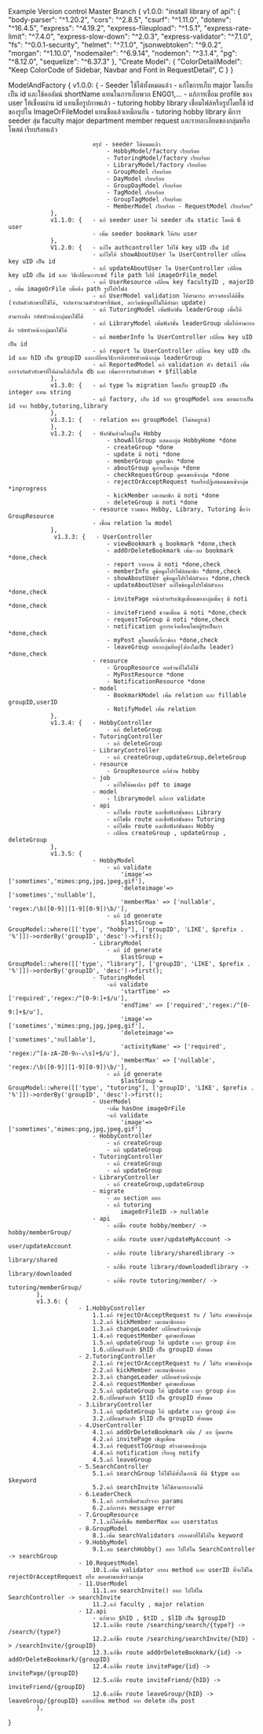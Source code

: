 Example Version control
Master Branch {
    v1.0.0: "install library of api": {
                "body-parser": "^1.20.2",
                "cors": "^2.8.5",
                "csurf": "^1.11.0",
                "dotenv": "^16.4.5",
                "express": "^4.19.2",
                "express-fileupload": "^1.5.1",
                "express-rate-limit": "^7.4.0",
                "express-slow-down": "^2.0.3",
                "express-validator": "^7.1.0",
                "fs": "^0.0.1-security",
                "helmet": "^7.1.0",
                "jsonwebtoken": "^9.0.2",
                "morgan": "^1.10.0",
                "nodemailer": "^6.9.14",
                "nodemon": "^3.1.4",
                "pg": "^8.12.0",
                "sequelize": "^6.37.3"
            },
            "Create Model": {
                "ColorDetailModel": "Keep ColorCode of Sidebar, Navbar and Font in RequestDetail",
                C
            }
}

ModelAndFactory { v1.0.0: { - Seeder ใช้ได้ทั้งหมดแล้ว 
                            - แก้ไขการเก็บ major โดยเก็บเป็น id และใช้คอลัมน์ shortName แทนในการเก็บพวก ENG01,... 
                            - แก้การเชื่อม profile ของ user ให้เชื่อมผ่าน id แทนชื่อรูปภาพแล้ว 
                            - tutoring hobby library เชื่อมไฟล์หรือรูปโดยใช้ id ของรูปใน ImageOrFileModel แทนชื่อแล้วเหมือนกัน 
                            - tutoring hobby library มีการ seeder สุ่ม faculty major department member request และรายละเอียดของกลุ่มหรือโพสต์ เรียบร้อยแล้ว 
                            
                            สรุป - seeder ได้หมดแล้ว 
                                - HobbyModel/factory เรียบร้อย 
                                - TutoringModel/factory เรียบร้อย 
                                - LibraryModel/factory เรียบร้อย 
                                - GroupModel เรียบร้อย 
                                - DayModel เรียบร้อย 
                                - GroupDayModel เรียบร้อย 
                                - TagModel เรียบร้อย 
                                - GroupTagModel เรียบร้อย 
                                - MemberModel เรียบร้อย - RequestModel เรียบร้อย" 
                }, 
                v1.1.0: {   - แก้ seeder user ให้ seeder เป็น static โดยมี 6 user 
                            - เพิ่ม seeder bookmark ให้กับ user 
                }, 
                V1.2.0: {   - แก้ไข authcontroller ให้ใช้ key uID เป็น id 
                            - แก้ไขให้ showAboutUser ใน UserController เปลี่ยน key uID เป็น id 
                            - แก้ updateAboutUser ใน UserController เปลี่ยน key uID เป็น id และ วิธีเปลี่ยนการเซฟ file path ไปที่ imageOrFile_model 
                            - แก้ UserResource เปลี่ยน key facultyID , majorID , เพิ่ม imageOrFile เพื่อดึง path รูปโปรไฟล์ 
                            - แก้ UserModel validation ให้สามารถ ตรวจสอบได้ดีขึ้น (จำกัดตัวอักษรที่ใช้ได้, จำกัดจำนวนตัวอักษรที่พิมพ์, ละเว้นข้อมูลที่ไม่ได้ส่งมา update) 
                            - แก้ TutoringModel เพิ่มฟังก์ชั่น leaderGroup เพื่อให้สามารถดึง รหัสหัวหน้ากลุ่มมาใช้ได้ 
                            - แก้ LibraryModel เพิ่มฟังก์ชั่น leaderGroup เพื่อให้สามารถดึง รหัสหัวหน้ากลุ่มมาใช้ได้ 
                            - แก้ memberInfo ใน UserController เปลี่ยน key uID เป็น id 
                            - แก้ report ใน UserController เปลี่ยน key uID เป็น id และ hID เป็น groupID และเปลี่ยนวิธีการดึงรหัสหัวหน้ากลุ่ม leaderGroup 
                            - แก้ ReportedModel แก้ validation ตัว detail เพิ่มการจำกัดตัวอักษรที่ให้ผ่านไปเก็บใน db และ เพิ่มการจำกัดตัวอักษร + $fillable
                },
                v1.3.0: {   - แก้ type ใน migration โดยเก็บ groupID เป็น integer แทน string
                            - แก้ factory, เก็บ id จาก groupModel แทน ตอนแรกเป็น id จาก hobby,tutoring,library
                },
                v1.3.1: {   - relation ของ groupModel (ไม่สมบูรณ์)
                },
                v1.3.2: {   - ฟังก์ชันส่วนใหญ่ใน Hobby
                                - showAllGroup แสดงกลุ่ม HobbyHome *done
                                - createGroup *done
                                - update มี noti *done 
                                - memberGroup ดูสมาชิก *done
                                - aboutGroup ดูภายในกลุ่ม *done
                                - checkRequestGroup ดูคนขอเข้ากลุ่ม *done
                                - rejectOrAcceptRequest รับหรือปฏิเสธคนขอเข้ากลุ่ม *inprogress
                                - kickMember เตะสมาชิก มี noti *done
                                - deleteGroup มี noti *done
                            - resource รวมของ Hobby, Library, Tutoring ชื่อว่า GroupResource
                            - เชื่อม relation ใน model
                },
                 v1.3.3: {   - UserController
                                - viewBookmark ดู bookmark *done,check
                                - addOrDeleteBookmark เพิ่ม-ลบ bookmark *done,check
                                - report รายงาน มี noti *done,check 
                                - memberInfo ดูข้อมูลโปรไฟล์สมาชิก *done,check
                                - showAboutUser ดูข้อมูลโปรไฟล์ตัวเอง *done,check
                                - updateAboutUser แก้ไขข้อมูลโปรไฟล์ตัวเอง *done,check
                                - invitePage หน้าสำหรับเชิญเพื่อนของกลุ่มนั้นๆ มี noti *done,check
                                - inviteFriend ชวนเพื่อน มี noti *done,check
                                - requestToGroup มี noti *done,check
                                - notification ดูการแจ้งเตือนโดยผู้รับเป็นเรา *done,check
                                - myPost ดูโพสต์ที่เกี่ยวข้อง *done,check
                                - leaveGroup ออกกลุ่มที่อยู่(ต้องไม่เป็น leader) *done,check
                            - resource 
                                - GroupResource ลบส่วนที่ไม่ได้ใช้
                                - MyPostResource *done
                                - NotificationResource *done
                            - model
                                - BookmarkModel เพิ่ม relation และ fillable groupID,userID
                                - NotifyModel เพิ่ม relation
                },
                v1.3.4: {   - HobbyController
                                - แก้ deleteGroup
                            - TutoringController
                                - แก้ deleteGroup
                            - LibraryController
                                - แก้ createGroup,updateGroup,deleteGroup
                            - resource 
                                - GroupResource แก้ส่วน hobby
                            - job
                                - แก้ไขโค้ดแปลง pdf to image
                            - model
                                - librarymodel แก้การ validate
                            - api
                                - แก้ไขชื่อ route และชื่อฟังก์ชั่นของ Library
                                - แก้ไขชื่อ route และชื่อฟังก์ชั่นของ Tutoring
                                - แก้ไขชื่อ route และชื่อฟังก์ชั่นของ Hobby
                                - เปลี่ยน createGroup , updateGroup , deleteGroup
                },
                v1.3.5: {
                            - HobbyModel
                                - แก้ validate
                                    'image'=> ['sometimes','mimes:png,jpg,jpeg,gif'],
                                    'deleteimage'=> ['sometimes','nullable'],
                                    'memberMax' => ['nullable', 'regex:/\b([0-9]|[1-9][0-9])\b/'],
                                - แก้ id generate
                                    $lastGroup = GroupModel::where([['type', "hobby"], ['groupID', 'LIKE', $prefix . '%']])->orderBy('groupID', 'desc')->first();
                            - LibraryModel
                                - แก้ id generate
                                    $lastGroup = GroupModel::where([['type', "library"], ['groupID', 'LIKE', $prefix . '%']])->orderBy('groupID', 'desc')->first();
                            - TutoringModel
                                -แก้ validate
                                    'startTime' => ['required','regex:/^[0-9:]+$/u'],
                                    'endTime' => ['required','regex:/^[0-9:]+$/u'],
                                    'image'=> ['sometimes','mimes:png,jpg,jpeg,gif'],
                                    'deleteimage'=> ['sometimes','nullable'],
                                    'activityName' => ['required', 'regex:/^[a-zA-Z0-9ก-๙\s]+$/u'],
                                    'memberMax' => ['nullable', 'regex:/\b([0-9]|[1-9][0-9])\b/'],
                                - แก้ id generate
                                    $lastGroup = GroupModel::where([['type', "tutoring"], ['groupID', 'LIKE', $prefix . '%']])->orderBy('groupID', 'desc')->first();
                            - UserModel
                                -เพิ่ม hasOne imageOrFile
                                -แก้ validate
                                    'image'=> ['sometimes','mimes:png,jpg,jpeg,gif']
                            - HobbyController
                                - แก้ createGroup
                                - แก้ updateGroup
                            - TutoringController
                                - แก้ createGroup
                                - แก้ updateGroup
                            - LibraryController
                                - แก้ createGroup,updateGroup
                            - migrate
                                - ลบ section ออก
                                - แก้ tutoring
                                    imageOrFileID -> nullable
                            - api
                                - แก้ชื่อ route hobby/member/ -> hobby/memberGroup/
                                - แก้ชื่อ route user/updateMyAccount -> user/updateAccount
                                - แก้ชื่อ route library/sharedlibrary -> library/shared
                                - แก้ชื่อ route library/downloadedlibrary -> library/downloaded
                                - แก้ชื่อ route tutoring/member/ -> tutoring/memberGroup/
            },
            v1.3.6: {
                        - 1.HobbyController
                            1.1.แก้ rejectOrAcceptRequest รับ / ไม่รับ คำขอเข้ากลุ่ม
                            1.2.แก้ kickMember เตะสมาชิกออก
                            1.3.แก้ changeLeader เปลี่ยนหัวหน้ากลุ่ม
                            1.4.แก้ requestMember ดูคำขอทั้งหมด
                            1.5.แก้ updateGroup ให้ update เวลา group ด้วย
                            1.6.เปลี่ยนตัวแปร $hID เป็น groupID ทั้งหมด
                        - 2.TutoringController
                            2.1.แก้ rejectOrAcceptRequest รับ / ไม่รับ คำขอเข้ากลุ่ม
                            2.2.แก้ kickMember เตะสมาชิกออก
                            2.3.แก้ changeLeader เปลี่ยนหัวหน้ากลุ่ม
                            2.4.แก้ requestMember ดูคำขอทั้งหมด
                            2.5.แก้ updateGroup ให้ update เวลา group ด้วย
                            2.6.เปลี่ยนตัวแปร $tID เป็น groupID ทั้งหมด
                        - 3.LibraryController
                            3.1.แก้ updateGroup ให้ update เวลา group ด้วย
                            3.2.เปลี่ยนตัวแปร $lID เป็น groupID ทั้งหมด
                        - 4.UserController
                            4.1.แก้ addOrDeleteBookmark เพิ่ม / ลบ บุ๊คมาร์ค
                            4.2.แก้ invitePage เชิญเพื่อน
                            4.3.แก้ requestToGroup สร้างคำขอเข้ากลุ่ม
                            4.4.แก้ notification เรียกดู notify
                            4.5.แก้ leaveGroup
                        - 5.SearchController
                            5.1.แก้ searchGroup ให้ใช้ได้ทั้งในกรณี ที่มี $type และ $keyword
                            5.2.แก้ searchInvite ให้ใช้สามารถงานได้
                        - 6.LeaderCheck 
                            6.1.แก้ การรับชื่อตัวแปรจาก params
                            6.2.แก้การส่ง message error
                        - 7.GroupResource 
                            7.1.แก้โค้ดที่เช็ค memberMax และ userstatus
                        - 8.GroupModel
                            8.1.เพิ่ม searchValidators กรองคำที่ใช้ได้ใน keyword
                        - 9.HobbyModel
                            9.1.ลบ searchHobby() ออก ไปใส่ใน SearchController -> searchGroup
                        - 10.RequestModel
                            10.1.เพิ่ม validator กรอง method และ userID ที่จะใช้ใน rejectOrAcceptRequest หรือ ตอบคำขอเข้าร่วมกลุ่ม
                        - 11.UserModel
                            11.1.ลบ searchInvite() ออก ไปใส่ใน SearchController -> searchInvite
                            11.2.แก้ faculty , major relation
                        - 12.api
                            - แก้พวก $hID , $tID , $lID เป็น $groupID 
                            12.1.แก้ชื่อ route /searching/search/{type?} -> /search/{type?}
                            12.2.แก้ชื่อ route /searching/searchInvite/{hID} -> /searchInvite/{groupID}
                            12.3.แก้ชื่อ route addOrDeleteBookmark/{id} -> addOrDeleteBookmark/{groupID}
                            12.4.แก้ชื่อ route invitePage/{id} -> invitePage/{groupID}
                            12.5.แก้ชื่อ route inviteFriend/{hID} -> inviteFriend/{groupID}
                            12.6.แก้ชื่อ route leaveGroup/{hID} -> leaveGroup/{groupID} และเปลี่ยน method จาก delete เป็น post
            },
}
